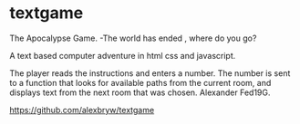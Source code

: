 # textgame
The Apocalypse Game.
-The world has ended , where do you go?

A text based computer adventure in html css and javascript.

The player reads the instructions and enters a number.
The number is sent to a function that looks for available paths from the current room,
and displays text from the next room that was chosen.
Alexander Fed19G.

https://github.com/alexbryw/textgame